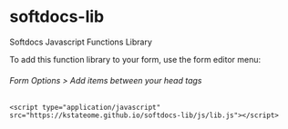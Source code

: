 # softdocs-lib
Softdocs Javascript Functions Library

To add this function library to your form, use the form editor menu:

###### Form Options > Add items between your head tags
```
<script type="application/javascript" src="https://kstateome.github.io/softdocs-lib/js/lib.js"></script>
```
